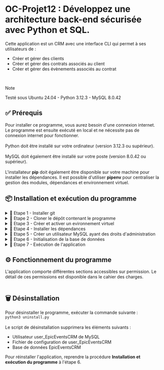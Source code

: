 # OC-Projet12 : Développez une architecture back-end sécurisée avec Python et SQL.

Cette application est un CRM avec une interface CLI qui permet à ses utilisateurs de :<br>
- Créer et gérer des clients <br>
- Créer et gérer des contrats associés au client <br>
- Créer et gérer des évènements associés au contrat <br>
<br>

> [!NOTE]
> Testé sous Ubuntu 24.04 - Python 3.12.3 - MySQL 8.0.42

## ✅ Prérequis

Pour installer ce programme, vous aurez besoin d'une connexion internet. Le programme est ensuite exécuté en local et ne nécessite pas de connexion internet pour fonctionner.<br>
<br>
Python doit être installé sur votre ordinateur (version 3.12.3 ou supérieur).<br>
<br>
MySQL doit également être installé sur votre poste (version 8.0.42 ou supérieur).<br>
<br>
L'installateur **pip** doit également être disponible sur votre machine pour installer les dépendances.
Il est possible d'utiliser **pipenv** pour centraliser la gestion des modules, dépendances et environnement virtuel.

## 📦 Installation et exécution du programme

<details>
<summary>📍 Etape 1 - Installer git</summary><br>

Pour télécharger ce programme, vérifiez que git est bien installé sur votre poste.<br>
Vous pouvez l'installer en suivant les instructions fournies sur le site [git-scm.com](https://git-scm.com/book/fr/v2/D%C3%A9marrage-rapide-Installation-de-Git)

</details>

<details>
<summary>📍 Etape 2 - Cloner le dépôt contenant le programme</summary><br>


Placez-vous dans le dossier souhaité et utilisez la commande suivante :

``git clone https://github.com/Guillaume-Gillon/OC_Projet12.git``

</details>

<details>
<summary>📍 Etape 3 - Créer et activer un evironnement virtuel</summary><br>

Créez un environnement virtuel avec la commande<br>
``python3 -m venv env``<br>

Activez cet environnement avec la commande<br>
``source env/bin/activate``

</details>

<details>
<summary>📍 Etape 4 - Installer les dépendances</summary><br>

Pour que ce programme s'exécute, vous aurez besoin de plusieurs packages additionnels listés dans le fichier requirements.txt.<br>

Exécutez la commande <br>
``pip install -r requirements.txt``

</details>

<details>
<summary>📍 Etape 5 - Créer un utilisateur MySQL ayant des droits d'administration</summary><br>

Connectez-vous en root à MySQL et exécutez les commandes suivantes : <br>
``CREATE USER 'admin_EpicEventsCRM'@'localhost' IDENTIFIED BY 'mot_de_passe';``<br>
``GRANT ALL PRIVILEGES ON *.* TO 'admin_EpicEventsCRM'@'localhost' WITH GRANT OPTION;``<br>
``FLUSH PRIVILEGES;``

**ATTENTION :** Le nom d'utilisateur doit absolument être 'admin_EpicEventsCRM'.

> Remplacer 'mot_de_passe' par votre mot de passe fort

</details>

<details>
<summary>📍 Etape 6 - Initialisation de la base de données</summary><br>

Exécutez la commande suivante :<br>
``python3 install.py``

Dans le répertoire Config, créez un fichier sentry_config.env contenant la variable :
``SENTRY_DSN="votre_dsn_sentry"``

> Remplacer 'votre_dsn_sentry' par celui qui vous a été fourni par sentry.

</details>

<details>
<summary>📍 Etape 7 - Exécution de l'application</summary><br>

Exécutez la commande suivante :<br>
``python3 main.py``

</details>

## ⚙️ Fonctionnement du programme

L'application comporte différentes sections accessibles sur permission. Le détail de ces permissions est disponible dans le cahier des charges.
<br><br>

## 🗑 Désinstallation

Pour désinstaller le programme, exécuter la commande suivante :<br>
``python3 uninstall.py``
<br><br>
Le script de désinstallation supprimera les éléments suivants :
- Utilisateur user_EpicEventsCRM de MySQL
- Fichier de configuration de user_EpicEventsCRM
- Base de données EpicEventsCRM

Pour réinstaller l'application, reprendre la procédure **Installation et exécution du programme** à l'étape 6.
